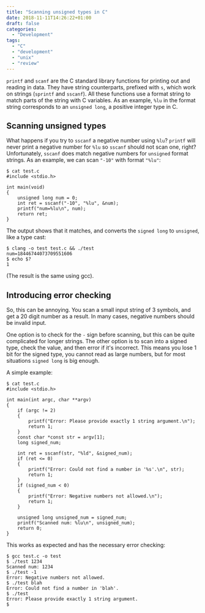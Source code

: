```yaml
---
title: "Scanning unsigned types in C"
date: 2018-11-11T14:26:22+01:00
draft: false
categories:
  - "Development"
tags:
  - "C"
  - "development"
  - "unix"
  - "review"
---
```


`printf` and `scanf` are the C standard library functions for printing out and reading in data.
They have string counterparts, prefixed with `s`, which work on strings (`sprintf` and `sscanf`).
All these functions use a format string to match parts of the string with C variables.
As an example, `%lu` in the format string corresponds to an `unsigned long`, a positive integer type in C.

## Scanning unsigned types

What happens if you try to `sscanf` a negative number using `%lu`?
`printf` will never print a negative number for `%lu` so `sscanf` should not scan one, right?
Unfortunately, `sscanf` does match negative numbers for `unsigned` format strings.
As an example, we can scan `"-10"` with format `"%lu"`:

```
$ cat test.c
#include <stdio.h>

int main(void)
{
    unsigned long num = 0;
    int ret = sscanf("-10", "%lu", &num);
    printf("num=%lu\n", num);
    return ret;
}
```

The output shows that it matches, and converts the `signed long` to `unsigned`, like a type cast:

```
$ clang -o test test.c && ./test
num=18446744073709551606
$ echo $?
1
```

(The result is the same using gcc).

## Introducing error checking

So, this can be annoying.
You scan a small input string of 3 symbols, and get a 20 digit number as a result.
In many cases, negative numbers should be invalid input.

One option is to check for the `-` sign before scanning, but this can be quite complicated for longer strings.
The other option is to scan into a signed type, check the value, and then error if it's incorrect.
This means you lose 1 bit for the signed type, you cannot read as large numbers, but for most situations `signed long` is big enough.

A simple example:

```
$ cat test.c
#include <stdio.h>

int main(int argc, char **argv)
{
    if (argc != 2)
    {
        printf("Error: Please provide exactly 1 string argument.\n");
        return 1;
    }
    const char *const str = argv[1];
    long signed_num;

    int ret = sscanf(str, "%ld", &signed_num);
    if (ret <= 0)
    {
        printf("Error: Could not find a number in '%s'.\n", str);
        return 1;
    }
    if (signed_num < 0)
    {
        printf("Error: Negative numbers not allowed.\n");
        return 1;
    }

    unsigned long unsigned_num = signed_num;
    printf("Scanned num: %lu\n", unsigned_num);
    return 0;
}
```

This works as expected and has the necessary error checking:

```
$ gcc test.c -o test
$ ./test 1234
Scanned num: 1234
$ ./test -1
Error: Negative numbers not allowed.
$ ./test blah
Error: Could not find a number in 'blah'.
$ ./test
Error: Please provide exactly 1 string argument.
$
```
